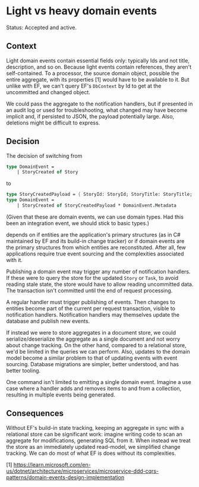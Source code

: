 # Light vs heavy domain events

Status: Accepted and active.

## Context

Light domain events contain essential fields only: typically Ids and not title,
description, and so on. Because light events contain references, they aren't
self-contained. To a processor, the source domain object, possible the entire
aggregate, with its properties [1] would have to be available to it. But unlike
with EF, we can't query EF's `DbContext` by Id to get at the uncommitted and
changed object.

We could pass the aggregate to the notification handlers, but if presented in an
audit log or used for troubleshooting, what changed may have become implicit
and, if persisted to JSON, the payload potentially large. Also, deletions might
be difficult to express.

## Decision

The decision of switching from

```fsharp
type DomainEvent =
    | StoryCreated of Story
```

to

```fsharp
type StoryCreatedPayload = { StoryId: StoryId; StoryTitle: StoryTitle; StoryDescription: StoryDescription option }
type DomainEvent =
    | StoryCreated of StoryCreatedPayload * DomainEvent.Metadata
```

(Given that these are domain events, we can use domain types. Had this been an
integration event, we should stick to basic types.)

depends on if entities are the application's primary structures (as in C#
maintained by EF and its build-in change tracker) or if domain events are the
primary structures from which entities are reconstituted. After all, few
applications require true event sourcing and the complexities associated with
it.

Publishing a domain event may trigger any number of notification handlers. If
these were to query the store for the updated `Story` or `Task`, to avoid
reading stale state, the store would have to allow reading uncommitted data. The
transaction isn't committed until the end of request processing.

A regular handler must trigger publishing of events. Then changes to entities
become part of the current per request transaction, visible to notification
handlers. Notification handlers may themselves update the database and publish
new events.

If instead we were to store aggregates in a document store, we could
serialize/deserialize the aggregate as a single document and not worry about
change tracking. On the other hand, compared to a relational store, we'd be
limited in the queries we can perform. Also, updates to the domain model become
a similar problem to that of updating events with event sourcing. Database
migrations are simpler, better understood, and has better tooling.

One command isn't limited to emitting a single domain event. Imagine a use case
where a handler adds and removes items to and from a collection, resulting in
multiple events being generated.

## Consequences

Without EF's build-in state tracking, keeping an aggregate in sync with a
relational store can be significant work: imagine writing code to scan an
aggregate for modifications, generating SQL from it. When instead we treat the
store as an immediately updated read-model, we simplified change tracking. We
can do most of what EF is does without its complexities.

[1] https://learn.microsoft.com/en-us/dotnet/architecture/microservices/microservice-ddd-cqrs-patterns/domain-events-design-implementation